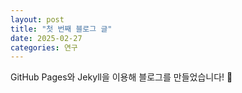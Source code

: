 ```yaml
---
layout: post
title: "첫 번째 블로그 글"
date: 2025-02-27
categories: 연구
---
```


GitHub Pages와 Jekyll을 이용해 블로그를 만들었습니다! 🎉
